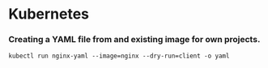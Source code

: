 # Kubernetes

### Creating a YAML file from and existing image for own projects.

```
kubectl run nginx-yaml --image=nginx --dry-run=client -o yaml
```


